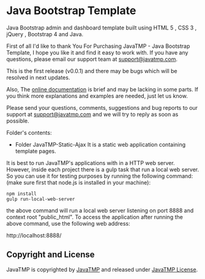 # Java Bootstrap Template
Java Bootstrap admin and dashboard template built using HTML 5 , CSS 3 , jQuery , Bootstrap 4 and Java.

First of all I'd like to thank You For Purchasing JavaTMP - Java Bootstrap Template,
I hope you like it and find it easy to work with.
If you have any questions, please email our support team at support@javatmp.com.

This is the first release (v0.0.1) and there may be bugs which will be resolved in next updates.

Also, The [online documentation](https://www.javatmp.com/pages/java-bootstrap-template-documentation) is brief and may be lacking in some parts.
If you think more explanations and examples are needed, just let us know.

Please send your questions, comments, suggestions and bug reports to our support
at support@javatmp.com and we will try to reply as soon as possible.

Folder's contents:
- Folder JavaTMP-Static-Ajax
It is a static web application containing template pages.

It is best to run JavaTMP's applications with in a HTTP web server. However,
inside each project there is a gulp task that run a local web server.
So you can use it for testing purposes by running the following command:
(make sure first that node.js is installed in your machine):
```
npm install
gulp run-local-web-server
```

the above command will run a local web server listening
on port 8888 and context root "public_html". To access the application
after running the above command, use the following web address:

http://localhost:8888/

## Copyright and License
JavaTMP is copyrighted by [JavaTMP](http://www.javatmp.com) and released under [JavaTMP License](https://github.com/JavaTMP/JavaTMP/blob/master/LICENSE).

